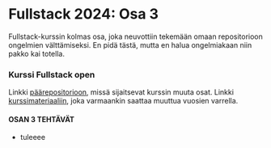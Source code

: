 # Fullstack 2024: Osa 3
Fullstack-kurssin kolmas osa, joka neuvottiin tekemään omaan repositorioon ongelmien välttämiseksi. En pidä tästä, mutta en halua ongelmiakaan niin pakko kai totella.

### Kurssi Fullstack open
Linkki [päärepositorioon](https://github.com/ellikiiski/Fullstack-2024), missä sijaitsevat kurssin muuta osat.
Linkki [kurssimateriaaliin](https://fullstackopen.com/), joka varmaankin saattaa muuttua vuosien varrella.

#### OSAN 3 TEHTÄVÄT
* tuleeee
